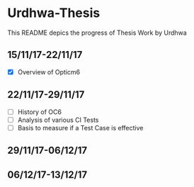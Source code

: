# Urdhwa-Thesis
This README depics the progress of Thesis Work by Urdhwa
## 15/11/17-22/11/17
- [x] Overview of Opticm6
## 22/11/17-29/11/17
- [ ] History of OC6
- [ ] Analysis of various CI Tests
- [ ] Basis to measure if a Test Case is effective
## 29/11/17-06/12/17
## 06/12/17-13/12/17

